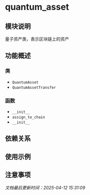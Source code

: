 # quantum_asset

## 模块说明
量子资产类，表示区块链上的资产

## 功能概述

### 类

- `QuantumAsset`
- `QuantumAssetTransfer`

### 函数

- `__init__`
- `assign_to_chain`
- `__init__`

## 依赖关系

## 使用示例

## 注意事项

*文档最后更新时间：2025-04-12 15:31:09*